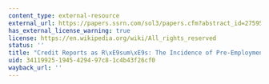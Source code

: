 ```yaml
---
content_type: external-resource
external_url: https://papers.ssrn.com/sol3/papers.cfm?abstract_id=2759560
has_external_license_warning: true
license: https://en.wikipedia.org/wiki/All_rights_reserved
status: ''
title: "Credit Reports as R\xE9sum\xE9s: The Incidence of Pre-Employment Credit Screening"
uid: 34119925-1945-4294-97c8-1c4b43f26cf0
wayback_url: ''
---
```


